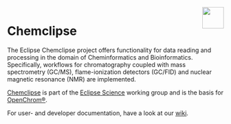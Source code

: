 <img src="https://science.eclipse.org/sites/all/themes/solstice/_themes/solstice_science/logo.png" height="50" align="right">

# Chemclipse

The Eclipse Chemclipse project offers functionality for data reading and processing in the domain of Cheminformatics and Bioinformatics. Specifically, workflows for chromatography coupled with mass spectrometry (GC/MS), flame-ionization detectors (GC/FID) and nuclear magnetic resonance (NMR) are implemented.

[Chemclipse](https://projects.eclipse.org/projects/science.chemclipse) is part of the [Eclipse Science](https://science.eclipse.org/) working group and is the basis for [OpenChrom®](https://github.com/Openchrom/openchrom).

For user- and developer documentation, have a look at our [wiki](https://github.com/eclipse/chemclipse/wiki).
